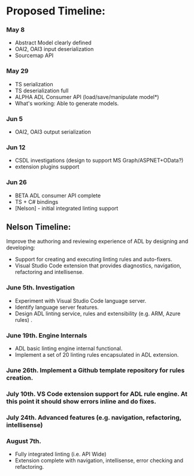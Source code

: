 # Proposed Timeline: 

### May 8
  - Abstract Model clearly defined 
  - OAI2, OAI3 input deserialization     
  - Sourcemap API 

### May 29
  - TS serialization 
  - TS deserialization full 
  - ALPHA ADL Consumer API (load/save/manipulate model*)
  - What's working: Able to generate models.

### Jun 5
  - OAI2, OAI3 output serialization 

### Jun 12 
  - CSDL investigations (design to support MS Graph/ASPNET+OData?)
  - extension plugins support

### Jun 26
  - BETA ADL consumer API complete
  - TS + C# bindings
  - [Nelson] - initial integrated linting support


## Nelson Timeline:

Improve the authoring and reviewing experience of ADL by designing and developing:
- Support for creating and executing linting rules and auto-fixers.
- Visual Studio Code extension that provides diagnostics, navigation, refactoring and intellisense.

### June 5th. Investigation
- Experiment with Visual Studio Code language server.
- Identify language server features.
- Design ADL linting service, rules and extensibility (e.g. ARM, Azure rules) .
### June 19th. Engine Internals
- ADL basic linting engine internal functional.
- Implement a set of 20 linting rules encapsulated in ADL extension.
### June 26th. Implement a Github template repository for rules creation.
### July 10th. VS Code extension support for ADL rule engine.  At this point it should show errors inline and do fixes.
### July 24th. Advanced features (e.g. navigation, refactoring, intellisense)
### August 7th.
- Fully integrated linting (i.e. API Wide)
- Extension complete with navigation, intellisense, error checking and refactoring.
